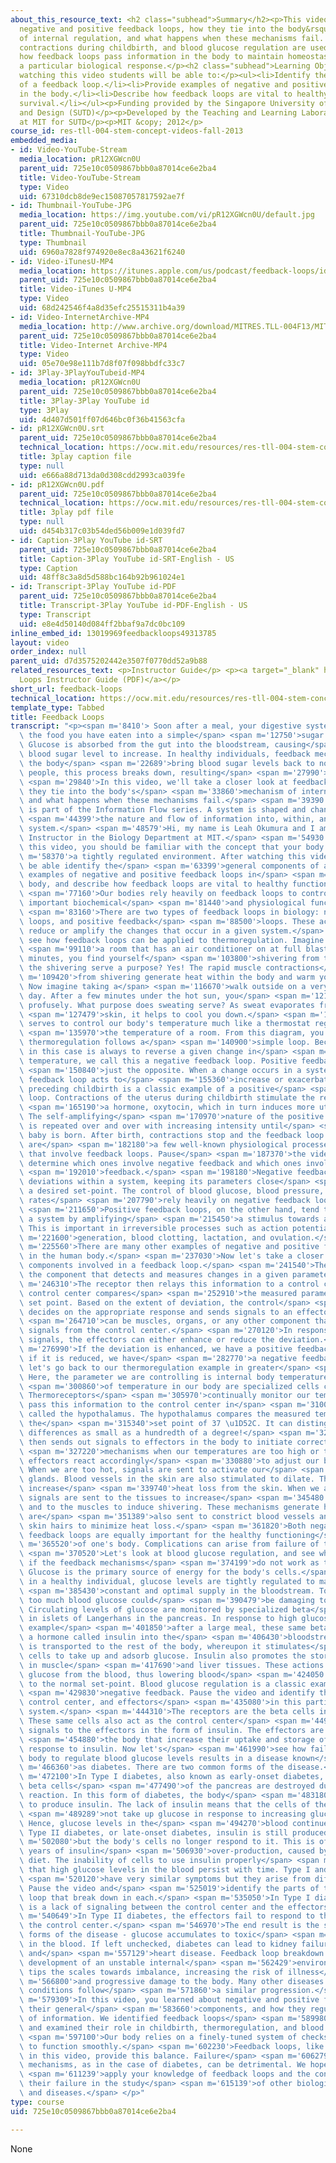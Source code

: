 ```yaml
---
about_this_resource_text: <h2 class="subhead">Summary</h2><p>This video discusses
  negative and positive feedback loops, how they tie into the body&rsquo;s mechanism
  of internal regulation, and what happens when these mechanisms fail. Thermoregulation,
  contractions during childbirth, and blood glucose regulation are used to illustrate
  how feedback loops pass information in the body to maintain homeostasis or elicit
  a particular biological response.</p><h2 class="subhead">Learning Objectives</h2><p>After
  watching this video students will be able to:</p><ul><li>Identify the general components
  of a feedback loop.</li><li>Provide examples of negative and positive feedback loops
  in the body.</li><li>Describe how feedback loops are vital to healthy function and
  survival.</li></ul><p>Funding provided by the Singapore University of Technology
  and Design (SUTD)</p><p>Developed by the Teaching and Learning Laboratory (TLL)
  at MIT for SUTD</p><p>MIT &copy; 2012</p>
course_id: res-tll-004-stem-concept-videos-fall-2013
embedded_media:
- id: Video-YouTube-Stream
  media_location: pR12XGWcn0U
  parent_uid: 725e10c0509867bbb0a87014ce6e2ba4
  title: Video-YouTube-Stream
  type: Video
  uid: 67310dcb8de9ec15087057817592ae7f
- id: Thumbnail-YouTube-JPG
  media_location: https://img.youtube.com/vi/pR12XGWcn0U/default.jpg
  parent_uid: 725e10c0509867bbb0a87014ce6e2ba4
  title: Thumbnail-YouTube-JPG
  type: Thumbnail
  uid: 6960a7828f974920e8ec8a43621f6240
- id: Video-iTunesU-MP4
  media_location: https://itunes.apple.com/us/podcast/feedback-loops/id765926614?i=237394827&mt=2
  parent_uid: 725e10c0509867bbb0a87014ce6e2ba4
  title: Video-iTunes U-MP4
  type: Video
  uid: 68d242546f4a8d35efc25515311b4a39
- id: Video-InternetArchive-MP4
  media_location: http://www.archive.org/download/MITRES.TLL-004F13/MITRES_TLL-004F13_feedback_loops_300k.mp4
  parent_uid: 725e10c0509867bbb0a87014ce6e2ba4
  title: Video-Internet Archive-MP4
  type: Video
  uid: 05e70e98e111b7d8f07f098bbdfc33c7
- id: 3Play-3PlayYouTubeid-MP4
  media_location: pR12XGWcn0U
  parent_uid: 725e10c0509867bbb0a87014ce6e2ba4
  title: 3Play-3Play YouTube id
  type: 3Play
  uid: 4d407d501ff07d646bc0f36b41563cfa
- id: pR12XGWcn0U.srt
  parent_uid: 725e10c0509867bbb0a87014ce6e2ba4
  technical_location: https://ocw.mit.edu/resources/res-tll-004-stem-concept-videos-fall-2013/videos/information-flow/feedback-loops/pR12XGWcn0U.srt
  title: 3play caption file
  type: null
  uid: e666a88d713da0d308cdd2993ca039fe
- id: pR12XGWcn0U.pdf
  parent_uid: 725e10c0509867bbb0a87014ce6e2ba4
  technical_location: https://ocw.mit.edu/resources/res-tll-004-stem-concept-videos-fall-2013/videos/information-flow/feedback-loops/pR12XGWcn0U.pdf
  title: 3play pdf file
  type: null
  uid: d454b317c03b54ded56b009e1d039fd7
- id: Caption-3Play YouTube id-SRT
  parent_uid: 725e10c0509867bbb0a87014ce6e2ba4
  title: Caption-3Play YouTube id-SRT-English - US
  type: Caption
  uid: 48ff8c3a8d5d588bc164b92b961024e1
- id: Transcript-3Play YouTube id-PDF
  parent_uid: 725e10c0509867bbb0a87014ce6e2ba4
  title: Transcript-3Play YouTube id-PDF-English - US
  type: Transcript
  uid: e8e4d50140d084ff2bbaf9a7dc0bc109
inline_embed_id: 13019969feedbackloops49313785
layout: video
order_index: null
parent_uid: d7d3575202442e3507f0770dd52a9b88
related_resources_text: <p>Instructor Guide</p> <p><a target="_blank" href="./resolveuid/df12d79e8ea616905e2a478f904ba3c8">Feedback
  Loops Instructor Guide (PDF)</a></p>
short_url: feedback-loops
technical_location: https://ocw.mit.edu/resources/res-tll-004-stem-concept-videos-fall-2013/videos/information-flow/feedback-loops
template_type: Tabbed
title: Feedback Loops
transcript: "<p><span m='8410'> Soon after a meal, your digestive system breaks down\
  \ the food you have eaten into a simple</span> <span m='12750'>sugar called glucose.\
  \ Glucose is absorbed from the gut into the bloodstream, causing</span> <span m='17439'>your\
  \ blood sugar level to increase. In healthy individuals, feedback mechanisms in\
  \ the body</span> <span m='22689'>bring blood sugar levels back to normal. In some\
  \ people, this process breaks down, resulting</span> <span m='27990'>in diabetes.</span>\
  \ <span m='29840'>In this video, we'll take a closer look at feedback loops, how\
  \ they tie into the body's</span> <span m='33860'>mechanism of internal regulation,\
  \ and what happens when these mechanisms fail.</span> <span m='39390'>This video\
  \ is part of the Information Flow series. A system is shaped and changed by</span>\
  \ <span m='44399'>the nature and flow of information into, within, and out of the\
  \ system.</span> <span m='48579'>Hi, my name is Leah Okumura and I am a Technical\
  \ Instructor in the Biology Department at MIT.</span> <span m='54930'>Before watching\
  \ this video, you should be familiar with the concept that your body is</span> <span\
  \ m='58370'>a tightly regulated environment. After watching this video, you will\
  \ be able identify the</span> <span m='63399'>general components of a feedback loop,\
  \ examples of negative and positive feedback loops in</span> <span m='68020'>the\
  \ body, and describe how feedback loops are vital to healthy function and survival.</span>\
  \ <span m='77160'>Our bodies rely heavily on feedback loops to control and regulate\
  \ important biochemical</span> <span m='81440'>and physiological functions.</span>\
  \ <span m='83160'>There are two types of feedback loops in biology: negative feedback\
  \ loops, and positive feedback</span> <span m='88500'>loops. These act to either\
  \ reduce or amplify the changes that occur in a given system.</span> <span m='94110'>Let's\
  \ see how feedback loops can be applied to thermoregulation. Imagine walking into</span>\
  \ <span m='99110'>a room that has an air conditioner on at full blast. After a few\
  \ minutes, you find yourself</span> <span m='103800'>shivering from the cold. Does\
  \ the shivering serve a purpose? Yes! The rapid muscle contractions</span> <span\
  \ m='109420'>from shivering generate heat within the body and warm you back up.\
  \ Now imagine taking a</span> <span m='116670'>walk outside on a very hot and sunny\
  \ day. After a few minutes under the hot sun, you</span> <span m='121720'>are perspiring\
  \ profusely. What purpose does sweating serve? As sweat evaporates from your</span>\
  \ <span m='127479'>skin, it helps to cool you down.</span> <span m='132590'>Thermoregulation\
  \ serves to control our body's temperature much like a thermostat regulating</span>\
  \ <span m='135970'>the temperature of a room. From this diagram, you can see how\
  \ thermoregulation follows a</span> <span m='140900'>simple loop. Because the response\
  \ in this case is always to reverse a given change in</span> <span m='145710'>body\
  \ temperature, we call this a negative feedback loop. Positive feedback loops are</span>\
  \ <span m='150840'>just the opposite. When a change occurs in a system, a positive\
  \ feedback loop acts to</span> <span m='155360'>increase or exacerbate it. Labor\
  \ preceding childbirth is a classic example of a positive</span> <span m='160760'>feedback\
  \ loop. Contractions of the uterus during childbirth stimulate the release of</span>\
  \ <span m='165190'>a hormone, oxytocin, which in turn induces more uterine contractions.\
  \ The self-amplifying</span> <span m='170970'>nature of the positive feedback loop\
  \ is repeated over and over with increasing intensity until</span> <span m='175760'>the\
  \ baby is born. After birth, contractions stop and the feedback loop ceases. Here\
  \ are</span> <span m='182180'>a few well-known physiological processes and parameters\
  \ that involve feedback loops. Pause</span> <span m='187370'>the video here and\
  \ determine which ones involve negative feedback and which ones involve positive</span>\
  \ <span m='192010'>feedback.</span> <span m='198180'>Negative feedback loops minimize\
  \ deviations within a system, keeping its parameters close</span> <span m='202350'>to\
  \ a desired set-point. The control of blood glucose, blood pressure, and breathing\
  \ rates</span> <span m='207790'>rely heavily on negative feedback loops.</span>\
  \ <span m='211650'>Positive feedback loops, on the other hand, tend to destabilize\
  \ a system by amplifying</span> <span m='215450'>a stimulus towards an extreme.\
  \ This is important in irreversible processes such as action potential</span> <span\
  \ m='221600'>generation, blood clotting, lactation, and ovulation.</span> <span\
  \ m='225560'>There are many other examples of negative and positive feedback loops\
  \ in the human body.</span> <span m='237030'>Now let's take a closer look at specific\
  \ components involved in a feedback loop.</span> <span m='241540'>The receptor is\
  \ the component that detects and measures changes in a given parameter.</span> <span\
  \ m='246310'>The receptor then relays this information to a control center. The\
  \ control center compares</span> <span m='252910'>the measured parameter to a desired\
  \ set point. Based on the extent of deviation, the control</span> <span m='258259'>center\
  \ decides on the appropriate response and sends signals to an effector. Effectors</span>\
  \ <span m='264710'>can be muscles, organs, or any other component that receives\
  \ signals from the control center.</span> <span m='270120'>In response to these\
  \ signals, the effectors can either enhance or reduce the deviation.</span> <span\
  \ m='276990'>If the deviation is enhanced, we have a positive feedback loop. And\
  \ if it is reduced, we have</span> <span m='282770'>a negative feedback loop. Now\
  \ let's go back to our thermoregulation example in greater</span> <span m='293940'>detail.\
  \ Here, the parameter we are controlling is internal body temperature. The receptors</span>\
  \ <span m='300860'>of temperature in our body are specialized cells called thermoreceptors.\
  \ Thermoreceptors</span> <span m='305970'>continually monitor our temperature and\
  \ pass this information to the control center in</span> <span m='310020'>the brain,\
  \ called the hypothalamus. The hypothalamus compares the measured temperatures to\
  \ the</span> <span m='315340'>set point of 37 \u1D52C. It can distinguish temperature\
  \ differences as small as a hundredth of a degree!</span> <span m='322600'>The hypothalamus\
  \ then sends out signals to effectors in the body to initiate corrective</span>\
  \ <span m='327220'>mechanisms when our temperatures are too high or too low. The\
  \ effectors react accordingly</span> <span m='330880'>to adjust our body temperature.\
  \ When we are too hot, signals are sent to activate our</span> <span m='334250'>sweat\
  \ glands. Blood vessels in the skin are also stimulated to dilate. These changes\
  \ increase</span> <span m='339740'>heat loss from the skin. When we are too cold,\
  \ signals are sent to the tissues to increase</span> <span m='345480'>metabolism,\
  \ and to the muscles to induce shivering. These mechanisms generate heat. Signals\
  \ are</span> <span m='351389'>also sent to constrict blood vessels and to raise\
  \ skin hairs to minimize heat loss.</span> <span m='361820'>Both negative and positive\
  \ feedback loops are equally important for the healthy functioning</span> <span\
  \ m='365520'>of one's body. Complications can arise from failure of these mechanisms.</span>\
  \ <span m='370520'>Let's look at blood glucose regulation, and see what happens\
  \ if the feedback mechanisms</span> <span m='374199'>do not work as they should.\
  \ Glucose is the primary source of energy for the body's cells.</span> <span m='380340'>Thus,\
  \ in a healthy individual, glucose levels are tightly regulated to maintain a fairly</span>\
  \ <span m='385430'>constant and optimal supply in the bloodstream. Too little or\
  \ too much blood glucose could</span> <span m='390479'>be damaging to the body.\
  \ Circulating levels of glucose are monitored by specialized beta</span> <span m='395949'>cells\
  \ in islets of Langerhans in the pancreas. In response to high glucose levels, for\
  \ example</span> <span m='401850'>after a large meal, these same beta cells release\
  \ a hormone called insulin into the</span> <span m='406430'>bloodstream. Insulin\
  \ is transported to the rest of the body, whereupon it stimulates</span> <span m='411510'>the\
  \ cells to take up and adsorb glucose. Insulin also promotes the storage of glucose\
  \ in muscle</span> <span m='417690'>and liver tissues. These actions act to remove\
  \ glucose from the blood, thus lowering blood</span> <span m='424050'>glucose levels\
  \ to the normal set-point. Blood glucose regulation is a classic example of</span>\
  \ <span m='429830'>negative feedback. Pause the video and identify the receptor,\
  \ control center, and effectors</span> <span m='435080'>in this particular feedback\
  \ system.</span> <span m='444310'>The receptors are the beta cells in the pancreas.\
  \ These same cells also act as the control center</span> <span m='449550'>and send\
  \ signals to the effectors in the form of insulin. The effectors are the cells of</span>\
  \ <span m='454880'>the body that increase their uptake and storage of glucose in\
  \ response to insulin. Now let's</span> <span m='461990'>see how failure of the\
  \ body to regulate blood glucose levels results in a disease known</span> <span\
  \ m='466360'>as diabetes. There are two common forms of the disease.</span> <span\
  \ m='472100'>In Type I diabetes, also known as early-onset diabetes, the insulin-producing\
  \ beta cells</span> <span m='477490'>of the pancreas are destroyed due to an autoimmune\
  \ reaction. In this form of diabetes, the body</span> <span m='483180'>is unable\
  \ to produce insulin. The lack of insulin means that the cells of the body do</span>\
  \ <span m='489289'>not take up glucose in response to increasing glucose levels.\
  \ Hence, glucose levels in the</span> <span m='494270'>blood continue to rise. In\
  \ Type II diabetes, or late-onset diabetes, insulin is still produced</span> <span\
  \ m='502080'>but the body's cells no longer respond to it. This is often due to\
  \ years of insulin</span> <span m='506930'>over-production, caused by a high-sugar\
  \ diet. The inability of cells to use insulin properly</span> <span m='513198'>means\
  \ that high glucose levels in the blood persist with time. Type I and Type II diabetes</span>\
  \ <span m='520120'>have very similar symptoms but they arise from different causes.\
  \ Pause the video and</span> <span m='525019'>identify the parts of the feedback\
  \ loop that break down in each.</span> <span m='535050'>In Type I diabetes, there\
  \ is a lack of signaling between the control center and the effectors.</span> <span\
  \ m='540649'>In Type II diabetes, the effectors fail to respond to the signals from\
  \ the control center.</span> <span m='546970'>The end result is the same in both\
  \ forms of the disease - glucose accumulates to toxic</span> <span m='551420'>levels\
  \ in the blood. If left unchecked, diabetes can lead to kidney failure, blindness,\
  \ and</span> <span m='557129'>heart disease. Feedback loop breakdown leads to the\
  \ development of an unstable internal</span> <span m='562429'>environment. This\
  \ tips the scales towards imbalance, increasing the risk of illness</span> <span\
  \ m='566800'>and progressive damage to the body. Many other diseases and pathological\
  \ conditions follow</span> <span m='571860'>a similar progression.</span> <span\
  \ m='579309'>In this video, you learned about negative and positive feedback loops,\
  \ their general</span> <span m='583660'>components, and how they regulate the flow\
  \ of information. We identified feedback loops</span> <span m='589980'>in the body\
  \ and examined their role in childbirth, thermoregulation, and blood glucose regulation.</span>\
  \ <span m='597100'>Our body relies on a finely-tuned system of checks and balances\
  \ to function smoothly.</span> <span m='602230'>Feedback loops, like the ones described\
  \ in this video, provide this balance. Failure</span> <span m='606279'>of these\
  \ mechanisms, as in the case of diabetes, can be detrimental. We hope that you will</span>\
  \ <span m='611239'>apply your knowledge of feedback loops and the consequences of\
  \ their failure in the study</span> <span m='615139'>of other biological processes\
  \ and diseases.</span> </p>"
type: course
uid: 725e10c0509867bbb0a87014ce6e2ba4

---
```

None